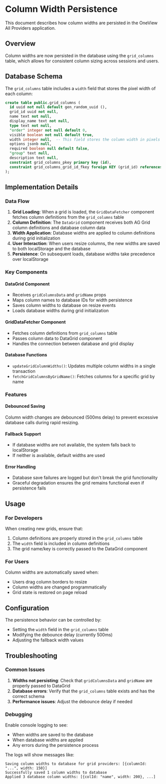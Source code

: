 # Column Width Persistence

This document describes how column widths are persisted in the OneView All Providers application.

## Overview

Column widths are now persisted in the database using the `grid_columns` table, which allows for consistent column sizing across sessions and users.

## Database Schema

The `grid_columns` table includes a `width` field that stores the pixel width of each column:

```sql
create table public.grid_columns (
  id uuid not null default gen_random_uuid (),
  grid_id uuid not null,
  name text not null,
  display_name text not null,
  type text not null,
  "order" integer not null default 0,
  visible boolean not null default true,
  width integer null,  -- This field stores the column width in pixels
  options jsonb null,
  required boolean null default false,
  "group" text null,
  description text null,
  constraint grid_columns_pkey primary key (id),
  constraint grid_columns_grid_id_fkey foreign KEY (grid_id) references grid_definitions (id) on delete CASCADE
);
```

## Implementation Details

### Data Flow

1. **Grid Loading**: When a grid is loaded, the `GridDataFetcher` component fetches column definitions from the `grid_columns` table
2. **Column Definition**: The `DataGrid` component receives both AG Grid column definitions and database column data
3. **Width Application**: Database widths are applied to column definitions during grid initialization
4. **User Interaction**: When users resize columns, the new widths are saved to both localStorage and the database
5. **Persistence**: On subsequent loads, database widths take precedence over localStorage

### Key Components

#### DataGrid Component
- Receives `gridColumnsData` and `gridName` props
- Maps column names to database IDs for width persistence
- Saves column widths to database on resize events
- Loads database widths during grid initialization

#### GridDataFetcher Component
- Fetches column definitions from `grid_columns` table
- Passes column data to DataGrid component
- Handles the connection between database and grid display

#### Database Functions
- `updateGridColumnWidths()`: Updates multiple column widths in a single transaction
- `fetchGridColumnsByGridName()`: Fetches columns for a specific grid by name

### Features

#### Debounced Saving
Column width changes are debounced (500ms delay) to prevent excessive database calls during rapid resizing.

#### Fallback Support
- If database widths are not available, the system falls back to localStorage
- If neither is available, default widths are used

#### Error Handling
- Database save failures are logged but don't break the grid functionality
- Graceful degradation ensures the grid remains functional even if persistence fails

## Usage

### For Developers

When creating new grids, ensure that:
1. Column definitions are properly stored in the `grid_columns` table
2. The `width` field is included in column definitions
3. The grid name/key is correctly passed to the DataGrid component

### For Users

Column widths are automatically saved when:
- Users drag column borders to resize
- Column widths are changed programmatically
- Grid state is restored on page reload

## Configuration

The persistence behavior can be controlled by:
- Setting the `width` field in the `grid_columns` table
- Modifying the debounce delay (currently 500ms)
- Adjusting the fallback width values

## Troubleshooting

### Common Issues

1. **Widths not persisting**: Check that `gridColumnsData` and `gridName` are properly passed to DataGrid
2. **Database errors**: Verify that the `grid_columns` table exists and has the correct schema
3. **Performance issues**: Adjust the debounce delay if needed

### Debugging

Enable console logging to see:
- When widths are saved to the database
- When database widths are applied
- Any errors during the persistence process

The logs will show messages like:
```
Saving column widths to database for grid providers: [{columnId: "...", width: 150}]
Successfully saved 1 column widths to database
Applied 3 database column widths: [{colId: "name", width: 200}, ...]
``` 